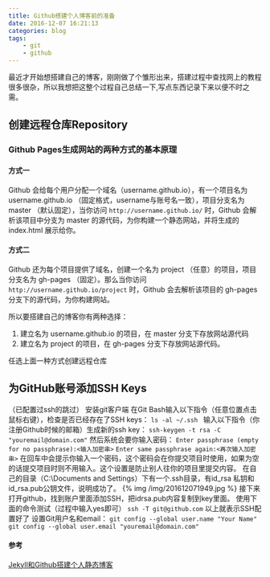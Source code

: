 ```yaml
---
title: Github搭建个人博客前的准备
date: 2016-12-07 16:21:13
categories: blog
tags: 
    - git
    - github
---
```

最近才开始想搭建自己的博客，刚刚做了个雏形出来，搭建过程中查找网上的教程很多很杂，所以我想把这整个过程自己总结一下,写点东西记录下来以便不时之需。
## 创建远程仓库Repository
### Github Pages生成网站的两种方式的基本原理
#### 方式一
Github 会给每个用户分配一个域名（username.github.io），有一个项目名为 username.github.io （固定格式，username与账号名一致），项目分支名为 master （默认固定），当你访问 `http://username.github.io/` 时，Github 会解析该项目中分支为 master 的源代码，为你构建一个静态网站，并将生成的 index.html 展示给你。
#### 方式二
Github 还为每个项目提供了域名，创建一个名为 project （任意）的项目，项目分支名为 gh-pages （固定）。那么当你访问 `http://username.github.io/project` 时，Github 会去解析该项目的 gh-pages 分支下的源代码，为你构建网站。
<!-- more -->
所以要搭建自己的博客你有两种选择：
 1. 建立名为 username.github.io 的项目，在 master 分支下存放网站源代码
 2. 建立名为 project 的项目，在 gh-pages 分支下存放网站源代码。

任选上面一种方式创建远程仓库
## 为GitHub账号添加SSH Keys
（已配置过ssh的跳过）
安装git客户端
在Git Bash输入以下指令（任意位置点击鼠标右键），检查是否已经存在了SSH keys：
`ls -al ~/.ssh `
输入以下指令（你注册Github时候的邮箱）生成新的ssh key：
`ssh-keygen -t rsa -C "youremail@domain.com"`
然后系统会要你输入密码：
`Enter passphrase (empty for no passphrase):<输入加密串>`
`Enter same passphrase again:<再次输入加密串>`
在回车中会提示你输入一个密码，这个密码会在你提交项目时使用，如果为空的话提交项目时则不用输入。这个设置是防止别人往你的项目里提交内容。
在自己的目录（C:\Documents and Settings）下有一个.ssh目录，有id_rsa 私钥和id_rsa.pub公钥文件，说明成功了。
{% img /img/201612071949.jpg %}
接下来打开github，找到账户里面添加SSH，把idrsa.pub内容复制到key里面。
使用下面的命令测试（过程中输入yes即可）
`ssh -T git@github.com`
以上就表示SSH配置好了
设置Git用户名和email：
`git config --global user.name "Your Name"`
`git config --global user.email "youremail@domain.com"`
#### 参考
[Jekyll和Github搭建个人静态博客](http://pwnny.cn/original/2016/06/26/MakeBlog.html)